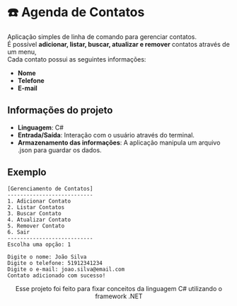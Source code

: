 # ☎️ Agenda de Contatos

Aplicação simples de linha de comando para gerenciar contatos.  
É possível **adicionar, listar, buscar, atualizar e remover** contatos através de um menu,  
Cada contato possui as seguintes informações:
- **Nome**
- **Telefone**
- **E-mail**

## Informações do projeto
- **Linguagem**: C#
- **Entrada/Saída**: Interação com o usuário através do terminal.
- **Armazenamento das informações**: A aplicação manipula um arquivo .json para guardar os dados.

## Exemplo
```
[Gerenciamento de Contatos]
---------------------------
1. Adicionar Contato
2. Listar Contatos
3. Buscar Contato
4. Atualizar Contato
5. Remover Contato
6. Sair
---------------------------
Escolha uma opção: 1
```
```
Digite o nome: João Silva
Digite o telefone: 51912341234
Digite o e-mail: joao.silva@email.com
Contato adicionado com sucesso!
```

<p align=center>Esse projeto foi feito para fixar conceitos da linguagem C# utilizando o framework .NET</p>
